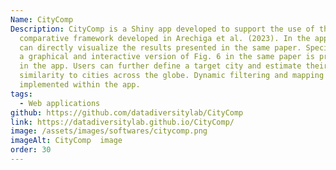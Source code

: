 ```yaml
---
Name: CityComp
Description: CityComp is a Shiny app developed to support the use of the
  comparative framework developed in Arechiga et al. (2023). In the app, users
  can directly visualize the results presented in the same paper. Specifically,
  a graphical and interactive version of Fig. 6 in the same paper is presented
  in the app. Users can further define a target city and estimate their
  similarity to cities across the globe. Dynamic filtering and mapping are
  implemented within the app.
tags:
  - Web applications
github: https://github.com/datadiversitylab/CityComp
link: https://datadiversitylab.github.io/CityComp/
image: /assets/images/softwares/citycomp.png
imageAlt: CityComp  image
order: 30
---
```

